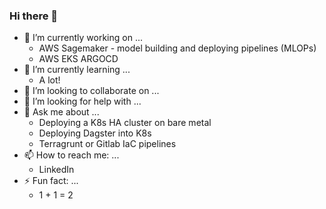 ### Hi there 👋

- 🔭 I’m currently working on ...
  - AWS Sagemaker - model building and deploying pipelines (MLOPs) 
  - AWS EKS ARGOCD 
- 🌱 I’m currently learning ...
  - A lot! 
- 👯 I’m looking to collaborate on ...
- 🤔 I’m looking for help with ...
- 💬 Ask me about ...
  - Deploying a K8s HA cluster on bare metal
  - Deploying Dagster into K8s
  - Terragrunt or Gitlab IaC pipelines  
- 📫 How to reach me: ...
  - LinkedIn
- ⚡ Fun fact: ...
  - 1 + 1 = 2  


<!--
**jazzlyj/jazzlyj** is a ✨ _special_ ✨ repository because its `README.md` (this file) appears on your GitHub profile.

Here are some ideas to get you started:

- 🔭 I’m currently working on ...
- 🌱 I’m currently learning ...
- 👯 I’m looking to collaborate on ...
- 🤔 I’m looking for help with ...
- 💬 Ask me about ...
- 📫 How to reach me: ...
- 😄 Pronouns: ...
- ⚡ Fun fact: ...
-->
